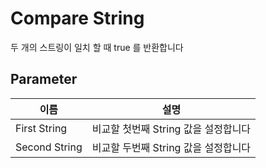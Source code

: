 # Compare String

두 개의 스트링이 일치 할 때 true 를 반환합니다

## Parameter

| **이름**        | **설명**                  |
|---------------|-------------------------|
| First String  | 비교할 첫번째 String 값을 설정합니다 |
| Second String | 비교할 두번째 String 값을 설정합니다 |

